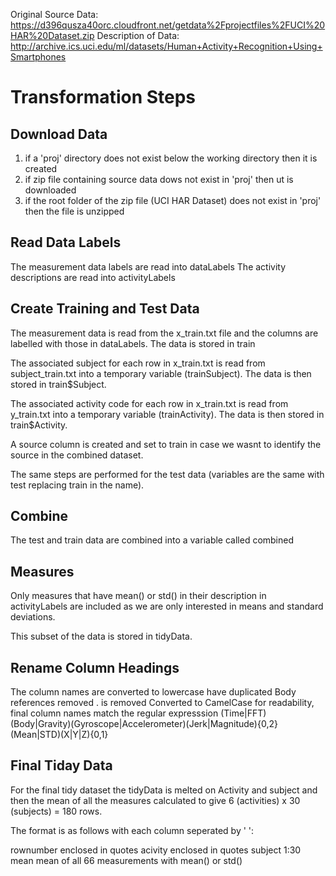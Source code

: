 Original Source Data: https://d396qusza40orc.cloudfront.net/getdata%2Fprojectfiles%2FUCI%20HAR%20Dataset.zip
Description of Data: http://archive.ics.uci.edu/ml/datasets/Human+Activity+Recognition+Using+Smartphones 

Transformation Steps
====================

Download Data
-------------
1. if a 'proj' directory does not exist below the working directory then it is created
2. if zip file containing source data dows not exist in 'proj' then ut is downloaded
3. if the root folder of the zip file (UCI HAR Dataset) does not exist in 'proj' then the file is unzipped

Read Data Labels
----------------
The measurement data labels are read into dataLabels
The activity descriptions are read into activityLabels

Create Training and Test Data
------------------------------
The measurement data is read from the x_train.txt file and the columns are labelled with those in dataLabels. The data is stored in train

The associated subject for each row in x_train.txt is read from subject_train.txt into a temporary variable (trainSubject).  The data is then stored in train$Subject.

The associated activity code for each row in x_train.txt is read from y_train.txt into a temporary variable (trainActivity).  The data is then stored in train$Activity.

A source column is created and set to train in case we wasnt to identify the source in the combined dataset.

The same steps are performed for the test data (variables are the same with test replacing train in the name).

Combine
-------
The test and train data are combined into a variable called combined

Measures
--------
Only measures that have mean() or std() in their description in activityLabels are included as we are only interested in means and standard deviations.

This subset of the data is stored in tidyData.

Rename Column Headings
----------------------
The column names are 
  converted to lowercase
  have duplicated Body references removed
  . is removed
  Converted to CamelCase for readability, final column names match the regular expresssion
	(Time|FFT)(Body|Gravity)(Gyroscope|Accelerometer)(Jerk|Magnitude){0,2}(Mean|STD)(X|Y|Z){0,1}

Final Tiday Data
----------------
For the final tidy dataset the tidyData is melted on Activity and subject and then the mean of all the measures calculated to give 6 (activities) x 30 (subjects) = 180 rows.

The format is as follows with each column seperated by ' ':

rownumber		enclosed in quotes
acivity			enclosed in quotes
subject			1:30
mean			mean of all 66 measurements with mean() or std()